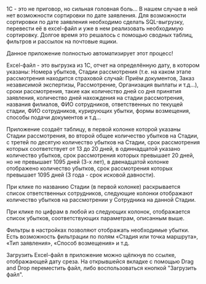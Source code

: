 1С - это не приговор, но сильная головная боль... В нашем случае в ней нет возможности сортировки по дате заявления. Для возможности сортировки по дате заявления необходимо сделать SQL-выгрузку, перевести её в excel-файл и уже в нем реализовать необходимую сортировку. Долгое время это решалось с помощью сводных таблиц, фильтров и рассылок на почтовые ящики.

Данное приложение полностью автоматизирует этот процесс!

Excel-файл - это выгрузка из 1С, отчет на определённую дату, в котором указаны: Номера убытков, Стадии рассмотрения (т.е. на каком этапе рассмотрения находится страховой случай: Приём документов, Заказ независимой экспертизы, Рассмотрение, Организация выплаты и т.д...), сроки рассмотрения, такие как количество дней со дня принятия заявления, количество дней нахождения на стадии рассмотрения, названия филиалов, ФИО сотрудников, ответственных по текущей стадии, ФИО сотрудников, курирующих убытки, формы возмещения, способы подачи документов и т.д... 

Приложение создаёт таблицу, в первой колонке которой указаны Стадии рассмотрения, во второй общее количество убытков на Стадии, с третей по десятую количество убытков на Стадии, срок рассмотрения которых соответствует от 13 до 20 дней, в одиннадцатой указано количество убытков, срок рассмотрения которых превышает 20 дней, но не превышает 1095 дней (3-х лет), в двенадцатой колонке отображено количество убытков, срок рассмотрения которых превышает 1095 дней (3 года - срок исковой давности).

При клике по названию Стадии (в первой колонке) раскрывается список ответственных сотрудников, следующие колонки отображают количество убытков на рассмотрении у Сотрудника на данной Стадии.

При клике по цифрам в любой из следующих колонок, отображается список убытков, соответствующих параметрам, описанным выше.

Фильтры в настройках позволяют отображать необходимые убытки. Есть возможность фильтрации по полям «Стадия или точка маршрута», «Тип заявления», «Способ возмещения» и т.д.

Загрузить Excel-файл в приложение можно щёлкнув по ссылке, отображающей дату среза. На открывшейся вкладке с помощью Drag and Drop переместить файл, либо воспользоваться кнопкой "Загрузить файл".

